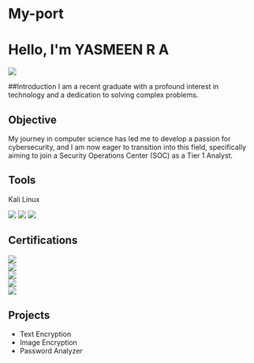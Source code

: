 # My-port
# Hello, I'm YASMEEN R A
<a href="https://linkedin.com/yasmeenra"><img src="https://img.shields.io/badge/-LinkedIn-0072b1?&style=for-the-badge&logo=linkedin&logoColor=white" /></a>


##Introduction
I am a recent graduate with a profound interest in technology and a dedication to solving complex problems.

## Objective 
My journey in computer science has led me to develop a passion for cybersecurity, and I am now eager to transition into this field, specifically aiming to join a Security Operations Center (SOC) as a Tier 1 Analyst.


## Tools
Kali Linux 
<div><img src="https://img.shields.io/badge/-Kali%20Linux%20Tool-FF0000?&style=for-the-badge&logo=kalilinux https://www.kali.org/"/>
       <img src="https://img.shields.io/badge/-Metasploit%20Tool-FF0000?&style=for-the-badge&logo=metasploit https://www.metasploit.com/"/>
       <img src="https://img.shields.io/badge/-Nmap%20Tool-FF0000?&style=for-the-badge&logo=nmap https://nmap.org/"/>
</div>


## Certifications
<div><img src="https://img.shields.io/badge/-Cisco%20Introduction%20to%20Cybersecurity%20Course-FF0000?&style=for-the-badge https://www.cisco.com/c/en/us/products/security/intro-cybersecurity/index.html/">
</div>
<div>
  <a href="https://www.pinnaclelabs.io/">
    <img src="https://img.shields.io/badge/-Pinnacle%20Labs%20Cybersecurity Course-FF0000?style=for-the-badge" />
  </a>
</div>
<div>
  <a href="https://www.netacad.com/courses/getting-started-cisco-packet -tracer/">
    <img src="https://img.shields.io/badge/-Getting%20Started%20with%20Cisco%20Packet%20Tracer-007bff?style=for-the-badge" />
  </a>
</div>
<div>
  <a href="https://www.coursera.org/account/accomplishments/certificate/[Your Certificate ID]">
    <img src="https://img.shields.io/badge/-IBM%20Cybersecurity%20Fundamentals-007bff?style=for-the-badge" />
  </a>
</div>
<div>
  <a href="https://www.infosys.com/training/learning -platform/learning-platform.html">
    <img src="https://img.shields.io/badge/-Infosys%20Hands%20on%20Web%20Penetration%20Testing%20with%20Kali%20Linux-007bff?style=for-the-badge" />
  </a>
</div>

</div>

## Projects
- Text Encryption
- Image Encryption
- Password Analyzer
